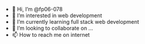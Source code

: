 - 👋 Hi, I’m @fp06-078
- 👀 I’m interested in web development
- 🌱 I’m currently learning full stack web development
- 💞️ I’m looking to collaborate on ...
- 📫 How to reach me on internet

<!---
fp06-078/fp06-078 is a ✨ special ✨ repository because its `README.md` (this file) appears on your GitHub profile.
You can click the Preview link to take a look at your changes.
--->
